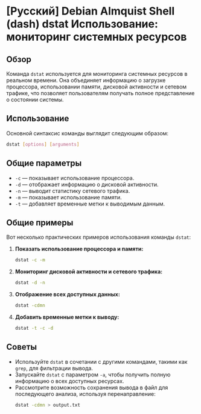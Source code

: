 # [Русский] Debian Almquist Shell (dash) dstat Использование: мониторинг системных ресурсов

## Обзор
Команда `dstat` используется для мониторинга системных ресурсов в реальном времени. Она объединяет информацию о загрузке процессора, использовании памяти, дисковой активности и сетевом трафике, что позволяет пользователям получать полное представление о состоянии системы.

## Использование
Основной синтаксис команды выглядит следующим образом:

```bash
dstat [options] [arguments]
```

## Общие параметры
- `-c` — показывает использование процессора.
- `-d` — отображает информацию о дисковой активности.
- `-n` — выводит статистику сетевого трафика.
- `-m` — показывает использование памяти.
- `-t` — добавляет временные метки к выводимым данным.

## Общие примеры
Вот несколько практических примеров использования команды `dstat`:

1. **Показать использование процессора и памяти:**
   ```bash
   dstat -c -m
   ```

2. **Мониторинг дисковой активности и сетевого трафика:**
   ```bash
   dstat -d -n
   ```

3. **Отображение всех доступных данных:**
   ```bash
   dstat -cdmn
   ```

4. **Добавить временные метки к выводу:**
   ```bash
   dstat -t -c -d
   ```

## Советы
- Используйте `dstat` в сочетании с другими командами, такими как `grep`, для фильтрации вывода.
- Запускайте `dstat` с параметром `-a`, чтобы получить полную информацию о всех доступных ресурсах.
- Рассмотрите возможность сохранения вывода в файл для последующего анализа, используя перенаправление:
  ```bash
  dstat -cdmn > output.txt
  ```